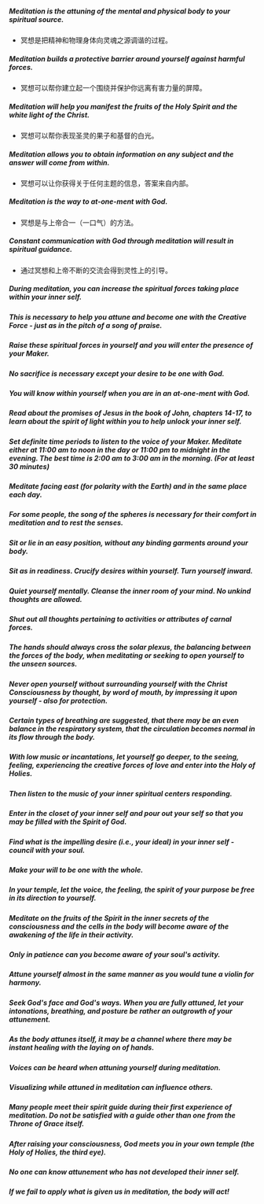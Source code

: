 ##### Meditation is the attuning of the mental and physical body to your spiritual source.
* 冥想是把精神和物理身体向灵魂之源调谐的过程。

##### Meditation builds a protective barrier around yourself against harmful forces.
* 冥想可以帮你建立起一个围绕并保护你远离有害力量的屏障。

##### Meditation will help you manifest the fruits of the Holy Spirit and the white light of the Christ.
* 冥想可以帮你表现圣灵的果子和基督的白光。

##### Meditation allows you to obtain information on any subject and the answer will come from within.
* 冥想可以让你获得关于任何主题的信息，答案来自内部。

##### Meditation is the way to at-one-ment with God.
* 冥想是与上帝合一（一口气）的方法。

##### Constant communication with God through meditation will result in spiritual guidance.
* 通过冥想和上帝不断的交流会得到灵性上的引导。

##### During meditation, you can increase the spiritual forces taking place within your inner self.
##### This is necessary to help you attune and become one with the Creative Force - just as in the pitch of a song of praise.
##### Raise these spiritual forces in yourself and you will enter the presence of your Maker.
##### No sacrifice is necessary except your desire to be one with God.
##### You will know within yourself when you are in an at-one-ment with God.
##### Read about the promises of Jesus in the book of John, chapters 14-17, to learn about the spirit of light within you to help unlock your inner self.
##### Set definite time periods to listen to the voice of your Maker. Meditate either at 11:00 am to noon in the day or 11:00 pm to midnight in the evening. The best time is 2:00 am to 3:00 am in the morning. (For at least 30 minutes)
##### Meditate facing east (for polarity with the Earth) and in the same place each day.
##### For some people, the song of the spheres is necessary for their comfort in meditation and to rest the senses.
##### Sit or lie in an easy position, without any binding garments around your body.
##### Sit as in readiness. Crucify desires within yourself. Turn yourself inward.
##### Quiet yourself mentally. Cleanse the inner room of your mind. No unkind thoughts are allowed.
##### Shut out all thoughts pertaining to activities or attributes of carnal forces.
##### The hands should always cross the solar plexus, the balancing between the forces of the body, when meditating or seeking to open yourself to the unseen sources.
##### Never open yourself without surrounding yourself with the Christ Consciousness by thought, by word of mouth, by impressing it upon yourself - also for protection.
##### Certain types of breathing are suggested, that there may be an even balance in the respiratory system, that the circulation becomes normal in its flow through the body.
##### With low music or incantations, let yourself go deeper, to the seeing, feeling, experiencing the creative forces of love and enter into the Holy of Holies.
##### Then listen to the music of your inner spiritual centers responding.
##### Enter in the closet of your inner self and pour out your self so that you may be filled with the Spirit of God.
##### Find what is the impelling desire (i.e., your ideal) in your inner self - council with your soul.
##### Make your will to be one with the whole.
##### In your temple, let the voice, the feeling, the spirit of your purpose be free in its direction to yourself.
##### Meditate on the fruits of the Spirit in the inner secrets of the consciousness and the cells in the body will become aware of the awakening of the life in their activity.
##### Only in patience can you become aware of your soul's activity.
##### Attune yourself almost in the same manner as you would tune a violin for harmony.
##### Seek God's face and God's ways. When you are fully attuned, let your intonations, breathing, and posture be rather an outgrowth of your attunement.
##### As the body attunes itself, it may be a channel where there may be instant healing with the laying on of hands.
##### Voices can be heard when attuning yourself during meditation.
##### Visualizing while attuned in meditation can influence others.
##### Many people meet their spirit guide during their first experience of meditation. Do not be satisfied with a guide other than one from the Throne of Grace itself.
##### After raising your consciousness, God meets you in your own temple (the Holy of Holies, the third eye).
##### No one can know attunement who has not developed their inner self.
##### If we fail to apply what is given us in meditation, the body will act!
